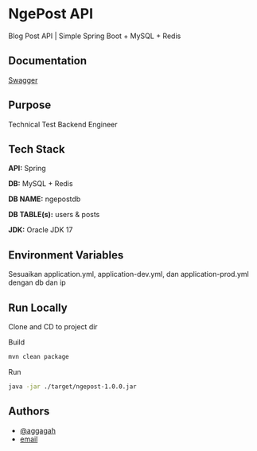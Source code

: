 
# NgePost API

Blog Post API | Simple Spring Boot + MySQL + Redis




## Documentation

[Swagger](http://[ip]:5015/swagger-ui/index.html)


## Purpose

Technical Test Backend Engineer


## Tech Stack

**API:** Spring

**DB:** MySQL + Redis

**DB NAME:** ngepostdb

**DB TABLE(s):** users & posts

**JDK:** Oracle JDK 17
## Environment Variables

Sesuaikan application.yml, application-dev.yml, dan application-prod.yml dengan db dan ip


## Run Locally

Clone and CD to project dir

Build

```bash
mvn clean package
```

Run
```bash
java -jar ./target/ngepost-1.0.0.jar
```

## Authors

- [@aggagah](https://www.github.com/aggagah)
- [email](mailto:aggagah.dev@gmail.com)
